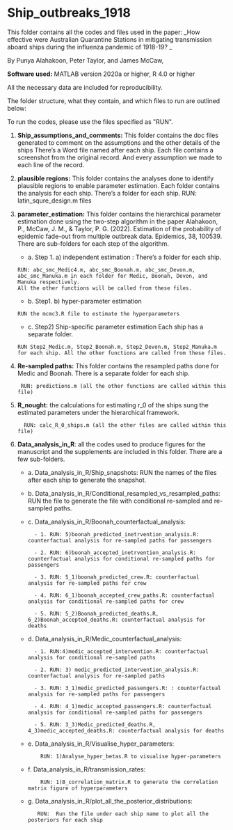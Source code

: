 # Ship_outbreaks_1918

This folder contains all the codes and files used in the paper:
_How effective were Australian Quarantine Stations in mitigating transmission aboard ships during the influenza pandemic of 1918-19? _

By 
Punya Alahakoon,  Peter Taylor, and James McCaw,

**Software used:** MATLAB version 2020a or higher, R 4.0 or higher 

All the necessary data are  included for reproducibility. 

The folder structure, what they contain, and which files to run are outlined below: 

To run the codes, please use the files specified as "RUN". 

1)	**Ship_assumptions_and_comments:** This folder contains the doc files generated to comment on the assumptions and the other details of the ships
There’s a Word file named after each ship. Each file contains a screenshot from the original record. And every assumption we made to each line of the record. 

2)	**plausible regions:** This folder contains the analyses done to identify plausible regions to enable parameter estimation. Each folder contains the analysis for each ship. 
There’s a folder for each ship. RUN: latin_squre_design.m files 

3)	**parameter_estimation:** This folder contains the hierarchical parameter estimation done using the two-step algorithm in the paper
    Alahakoon, P., McCaw, J. M., & Taylor, P. G. (2022). Estimation of the probability of epidemic fade-out from multiple outbreak data. Epidemics, 38, 100539.
  	There are sub-folders for each step of the algorithm.
      -  a.	Step 1. a) independent estimation : 
        There’s  a folder for each ship. 

        RUN: abc_smc_Medic4.m, abc_smc_Boonah.m, abc_smc_Devon.m, abc_smc_Manuka.m in each folder for Medic, Boonah, Devon, and Manuka respectively. 
        All the other functions will be called from these files. 
       - b.	Step1. b) hyper-parameter estimation

        RUN the mcmc3.R file to estimate the hyperparameters
      -  c.	Step2) Ship-specific parameter estimation
        Each ship has a separate folder. 

        RUN Step2_Medic.m, Step2_Boonah.m, Step2_Devon.m, Step2_Manuka.m for each ship. All the other functions are called from these files. 

4)	**Re-sampled paths:** This folder contains the resampled paths done for Medic and Boonah. There is a separate folder for each ship. 

         RUN: predictions.m (all the other functions are called within this file)

5)	**R_nought:** the calculations for estimating r_0 of the ships sung the estimated parameters under the hierarchical framework.
 
          RUN: calc_R_0_ships.m (all the other files are called within this file)


6)	**Data_analysis_in_R**: all the codes used to produce figures for the manuscript and the supplements are included in this folder. There are a few sub-folders. 
       - a.	Data_analysis_in_R/Ship_snapshots:
        RUN the names of the files after each ship to generate the snapshot. 

       - b.	Data_analysis_in_R/Conditional_resampled_vs_resampled_paths:
        RUN the file to generate the file with conditional re-sampled and re-sampled paths. 

       - c.	Data_analysis_in_R/Boonah_counterfactual_analysis: 

               - 1. RUN: 5)boonah_predicted_inetrvention_analysis.R: counterfactual analysis for re-sampled paths for passengers

               - 2.	RUN: 6)boonah_accepted_inetrvention_analysis.R: counterfactual analysis for conditional re-sampled paths for passengers
 
               - 3.	RUN: 5_1)boonah_predicted_crew.R: counterfactual analysis for re-sampled paths for crew

               - 4.	RUN: 6_1)boonah_accepted_crew_paths.R: counterfactual analysis for conditional re-sampled paths for crew

               - 5.	RUN: 5_2)Boonah_predicted_deaths.R, 6_2)Boonah_accepted_deaths.R: counterfactual analysis for deaths 


       - d.	Data_analysis_in_R/Medic_counterfactual_analysis:

               - 1.	RUN:4)medic_accepted_intervention.R: counterfactual analysis for conditional re-sampled paths

               - 2.	RUN: 3) medic_predicted_intervention_analysis.R: counterfactual analysis for re-sampled paths

               - 3. RUN: 3_1)medic_predicted_passengers.R: : counterfactual analysis for re-sampled paths for passengers 

               - 4. RUN: 4_1)medic_accepted_passengers.R: counterfactual analysis for conditional re-sampled paths for passengers 

               - 5. RUN: 3_3)Medic_predicted_deaths.R, 4_3)medic_accepted_deaths.R: counterfactual analysis for deaths 

      - e. Data_analysis_in_R/Visualise_hyper_parameters:

                RUN: 1)Analyse_hyper_betas.R to visualise hyper-parameters 

      - f. Data_analysis_in_R/transmission_rates:

                RUN: 1)B_correlation_matrix.R to generate the correlation matrix figure of hyperparameters 

       - g.	Data_analysis_in_R/plot_all_the_posterior_distributions:

                RUN:  Run the file under each ship name to plot all the posteriors for each ship 




